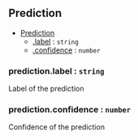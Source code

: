 <a name="Prediction"></a>

## Prediction

-   [Prediction](#Prediction)
    -   [.label](#Prediction+label) : `string`
    -   [.confidence](#Prediction+confidence) : `number`

<a name="Prediction+label"></a>

### prediction.label : `string`

Label of the prediction

<a name="Prediction+confidence"></a>

### prediction.confidence : `number`

Confidence of the prediction
